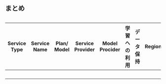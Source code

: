## まとめ
<div style="overflow-x: auto;">
 <table>
   <thead>
     <tr>
       <th>Service Type</th>
       <th>Service Name</th>
       <th>Plan/ Model</th>
       <th>Service Provider</th>
       <th>Model Procider</th>
       <th>学習への利用</th>
       <th>データ保持</th>
       <th>Region</th>
       <th>Japan Region</th>
       <th>準拠法</th>
       <th>管轄裁判所</th>
       <th>ISO27001</th>
       <th>SOC2</th>
       <th>ISMAP</th>
     </tr>
   </thead>
   <tbody>
     <tr>
       <th><!--Service Type--></th>
       <th><!--Service Name--></th>
       <th><!--Plan/ Model--></th>
       <th><!--Service Provider--></th>
       <th><!--Model Procider--></th>
       <th><!--学習への利用--></th>
       <th><!--データ保持--></th>
       <th><!--リージョン--></th>
       <th><!--日本リージョン有無--></th>
       <th><!--準拠法--></th>
       <th><!--管轄裁判所--></th>
       <th><!--ISO27001--></th>
       <th><!--SOC2-->Type2</th>
       <th><!--ISMAP-->NO</th>
     </tr>
   </tbody>
 </table>
</div>
